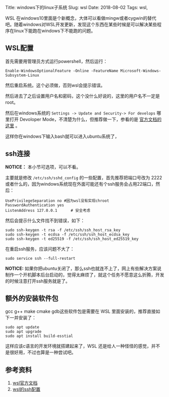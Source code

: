 Title: windows下的linux子系统
Slug: wsl
Date: 2018-08-02
Tags: wsl,

WSL 在windows10里面是个新概念，大体可以看做mingw或者cygwin的替代吧。随着windows对WSL开发更新，发现这个东西在某些时候是可以解决某些程序在linux下能跑在windows下不能跑的问题。

## WSL配置
首先需要用管理员方式运行powershell，然后运行：

```
Enable-WindowsOptionalFeature -Online -FeatureName Microsoft-Windows-Subsystem-Linux
```

然后重启系统。这个必须做，否则wsl会提示错误。

然后进去了之后设置用户名和密码，这个没什么好说的，这里的用户名不一定是root。

然后在windows系统的 `Settings -> Update and Security-> For develops` 哪里打开 Devoloper Mode，不清楚为什么，但推荐做一下，参看的是 [官方文档的这里](https://docs.microsoft.com/zh-cn/windows/wsl/install-win10) 。

这样你在windows下输入bash就可以进入ubuntu系统了，

## ssh连接

**NOTICE：** 本小节可选项，可以不看。

主要就是修改 `/etc/ssh/sshd_config` 的一些配置，首先推荐把端口号改为 2222 或者什么的，因为windows系统现在外面可能还有个ssh服务会占用22端口，然后：

```
UsePrivilegeSeparation no #因为wsl没有实现chroot
PasswordAuthentication yes
ListenAddress 127.0.0.1      # 安全考虑
```

然后会提示什么文件找不到错误，如下：

```
sudo ssh-keygen -t rsa -f /etc/ssh/ssh_host_rsa_key
sudo ssh-keygen -t ecdsa -f /etc/ssh/ssh_host_ecdsa_key
sudo ssh-keygen -t ed25519 -f /etc/ssh/ssh_host_ed25519_key
```

在重启ssh服务，应该问题不大了：

```
sudo service ssh --full-restart
```

**NOTICE:** 如果你把ubuntu关闭了，那么ssh也就连不上了，网上有些解决方案说制作一个开机脚本后台启动的，觉得太麻烦了，就这个任务不愿意这么折腾，开发的时候注意打开ssh服务就是了。



## 额外的安装软件包

gcc g++ make cmake gdb这些软件包是需要在 WSL 里面安装的，推荐直接如下一并安装了：

```
sudo apt update
sudo apt upgrade
sudo apt install build-esstial
```



这样应该c语言的开发环境就搭建起来了，WSL 还是给人一种怪怪的感觉，并不是很好用，不过也算是一种尝试吧。


## 参考资料
1. [wsl官方文档](https://docs.microsoft.com/zh-cn/windows/wsl/install-win10)
2.  [wsl的ssh配置](https://hbaaron.github.io/blog_2017/%E5%9C%A8wsl%E4%B8%8B%E5%AE%89%E8%A3%85%E4%BD%BF%E7%94%A8sshd%E5%85%A8%E6%94%BB%E7%95%A5/)